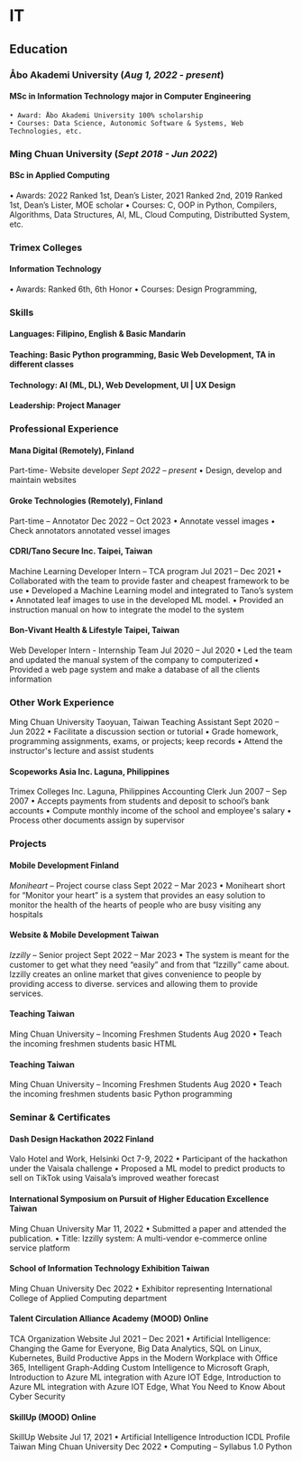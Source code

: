 # IT 

## Education

### Åbo Akademi University (_Aug 1, 2022 - present_)

  #### MSc in Information Technology major in Computer Engineering
    • Award: Åbo Akademi University 100% scholarship
    • Courses: Data Science, Autonomic Software & Systems, Web Technologies, etc.

### Ming Chuan University (_Sept 2018 - Jun 2022_)
  #### BSc in Applied Computing

  • Awards: 2022 Ranked 1st, Dean’s Lister, 2021 Ranked 2nd, 2019 Ranked 1st, Dean’s Lister, MOE scholar
  • Courses: C, OOP in Python, Compilers, Algorithms, Data Structures, AI, ML, Cloud Computing, Distributted System, etc.

### Trimex Colleges

#### Information Technology
  • Awards: Ranked 6th, 6th Honor
  • Courses: Design Programming,    

### Skills

#### Languages: Filipino, English & Basic Mandarin
#### Teaching: Basic Python programming, Basic Web Development, TA in different classes
#### Technology: AI (ML, DL), Web Development, UI | UX Design 
#### Leadership: Project Manager

### Professional Experience

#### Mana Digital (Remotely), Finland
Part-time- Website developer _Sept 2022 – present_
  • Design, develop and maintain websites

#### Groke Technologies (Remotely), Finland
Part-time – Annotator Dec 2022 – Oct 2023
  • Annotate vessel images
  • Check annotators annotated vessel images
  
#### CDRI/Tano Secure Inc. Taipei, Taiwan
Machine Learning Developer Intern – TCA program Jul 2021 – Dec 2021
• Collaborated with the team to provide faster and cheapest framework to be use
• Developed a Machine Learning model and integrated to Tano’s system
• Annotated leaf images to use in the developed ML model.
• Provided an instruction manual on how to integrate the model to the system

#### Bon-Vivant Health & Lifestyle Taipei, Taiwan
Web Developer Intern - Internship Team Jul 2020 – Jul 2020
• Led the team and updated the manual system of the company to computerized
• Provided a web page system and make a database of all the clients information

### Other Work Experience
Ming Chuan University Taoyuan, Taiwan
Teaching Assistant Sept 2020 – Jun 2022
• Facilitate a discussion section or tutorial
• Grade homework, programming assignments, exams, or projects; keep records
• Attend the instructor's lecture and assist students

#### Scopeworks Asia Inc. Laguna, Philippines
Trimex Colleges Inc. Laguna, Philippines
Accounting Clerk Jun 2007 – Sep 2007
• Accepts payments from students and deposit to school’s bank accounts
• Compute monthly income of the school and employee's salary
• Process other documents assign by supervisor

### Projects
#### Mobile Development Finland
_Moniheart_ – Project course class Sept 2022 – Mar 2023
• Moniheart short for “Monitor your heart” is a system that provides an easy solution to monitor the health
of the hearts of people who are busy visiting any hospitals

#### Website & Mobile Development Taiwan
_Izzilly_ – Senior project Sept 2022 – Mar 2023
• The system is meant for the customer to get what they need “easily” and from that “Izzilly” came about.
Izzilly creates an online market that gives convenience to people by providing access to diverse.
services and allowing them to provide services.

#### Teaching Taiwan
Ming Chuan University – Incoming Freshmen Students Aug 2020
• Teach the incoming freshmen students basic HTML
#### Teaching Taiwan
Ming Chuan University – Incoming Freshmen Students Aug 2020
• Teach the incoming freshmen students basic Python programming

### Seminar & Certificates
#### Dash Design Hackathon 2022 Finland
Valo Hotel and Work, Helsinki Oct 7-9, 2022
• Participant of the hackathon under the Vaisala challenge
• Proposed a ML model to predict products to sell on TikTok using Vaisala’s improved weather forecast

#### International Symposium on Pursuit of Higher Education Excellence Taiwan
Ming Chuan University Mar 11, 2022
• Submitted a paper and attended the publication.
• Title: Izzilly system: A multi-vendor e-commerce online service platform

#### School of Information Technology Exhibition Taiwan
Ming Chuan University Dec 2022
• Exhibitor representing International College of Applied Computing department

#### Talent Circulation Alliance Academy (MOOD) Online
TCA Organization Website Jul 2021 – Dec 2021
• Artificial Intelligence: Changing the Game for Everyone, Big Data Analytics, SQL on Linux, Kubernetes,
Build Productive Apps in the Modern Workplace with Office 365, Intelligent Graph-Adding Custom
Intelligence to Microsoft Graph, Introduction to Azure ML integration with Azure IOT Edge, Introduction
to Azure ML integration with Azure IOT Edge, What You Need to Know About Cyber Security

#### SkillUp (MOOD) Online
SkillUp Website Jul 17, 2021
• Artificial Intelligence Introduction
ICDL Profile Taiwan
Ming Chuan University Dec 2022
• Computing – Syllabus 1.0 Python
